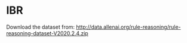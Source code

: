 # IBR
Download the dataset from:
http://data.allenai.org/rule-reasoning/rule-reasoning-dataset-V2020.2.4.zip 

